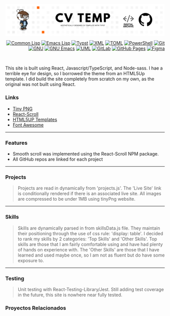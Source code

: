 <a href="https://github.com/JaremGallegos/miemacs.git"><img align="center" src="/assets/SD-ITIL-Documents (5).png"></a>

<!-- badges -->
<div>
    <!-- Recursos y Lenguajes de Programación  https://simpleicons.org/ -->
  <p align="right"> 
    <a href="https://lisp-lang.org/learn/"><img alt="Common Lisp" src="https://img.shields.io/badge/-Common%20Lisp-%23414549?style=flat-square&logo=commonlisp"></a>
    <a href="https://www.gnu.org/software/emacs/manual/html_node/elisp/index.html"><img alt="Emacs Lisp" src="https://img.shields.io/badge/-Emacs%20Lisp-%23414549?style=flat-square&logo=commonlisp"></a>
    <a href="https://typst.app/docs/"><img alt="Typst" src="https://img.shields.io/badge/-Typst-%23414549?style=flat-square&logo=typst&logoColor=%23ffffff"></a>
    <a href="https://developer.mozilla.org/en-US/docs/Web/XML"><img alt="XML" src="https://img.shields.io/badge/-XML-%23414549?style=flat-square&logo=xml&logoColor=%23ffffff"></a>
    <a href="https://toml.io/en/v1.0.0"><img alt="TOML" src="https://img.shields.io/badge/-TOML-%23414549?style=flat-square&logo=toml&logoColor=%23ffffff"></a>
    <a href="https://learn.microsoft.com/en-us/powershell/scripting/learn/ps101/00-introduction?view=powershell-7.5"><img alt="PowerShell" src="https://img.shields.io/badge/-PowerShell-%23414549?style=flat-square&logo=gnometerminal"></a>
    <a href="https://git-scm.com/docs"><img alt="Git" src="https://img.shields.io/badge/-Git-%23414549?style=flat-square&logo=git&logoColor=%23ffffff"></a><br>
    <a href="https://www.gnu.org/doc/doc.html"><img alt="GNU" src="https://img.shields.io/badge/-GNU-%23414549?style=flat-square&logo=gnu&logoColor=%23ffffff"></a>
    <a href="https://www.gnu.org/software/emacs/documentation.html"><img alt="GNU Emacs" src="https://img.shields.io/badge/-GNU%20Emacs-%23414549?style=flat-square&logo=gnuemacs&logoColor=%23ffffff"></a>
    <a href="https://www.uml.org/what-is-uml.htm"><img alt="UML" src="https://img.shields.io/badge/-UML-%23414549?style=flat-square&logo=uml&logoColor=%23ffffff"></a>
    <a href="https://docs.gitlab.com/"><img alt="GitLab" src="https://img.shields.io/badge/-GitLab-%23414549?style=flat-square&logo=gitlab&logoColor=%23ffffff"></a>
    <a href="https://pages.github.com/"><img alt="GitHub Pages" src="https://img.shields.io/badge/-GitHub%20Pages-%23414549?style=flat-square&logo=githubpages&logoColor=%23ffffff"></a>
    <a href="https://help.figma.com/hc/en-us"><img alt="Figma" src="https://img.shields.io/badge/-Figma-%23414549?style=flat-square&logo=figma&logoColor=%23ffffff"></a>
  </p>
</div>
<br>

<!-- Descripcion -->
This site is built using React, Javascript/TypeScript, and Node-sass. I hae a terrible eye for design, so I borrowed the theme from an HTML5Up template. I did build the site completely from scratch on my own, as the original was not built using React.
<br>

### Links
- [Tiny PNG](https://tinypng.com/)
- [React-Scroll](https://www.npmjs.com/package/react-scroll)
- [HTML5UP Templates](https://html5up.net/)
- [Font Awesome](https://fontawesome.com/)
---
### Features
- Smooth scroll was implemented using the React-Scroll NPM package. 
- All GitHub repos are linked for each project
---
### Projects
> Projects are read in dynamically from 'projects.js'. The 'Live Site' link is conditionally rendered if there is an associated live site. All images are compressed to be under 1MB using tinyPng website.
---
### Skills
> Skills are dynamically parsed in from skillsData.js file. They maintain their positioning through the use of css rule: 'display: table'.
I decided to rank my skills by 2 categories: 'Top Skills' and 'Other Skills'. Top skills are those that I am fairly comfortable using and have had plenty of hands on experience with. The 'Other Skills' are those that I have learned and used maybe once, so I am not as fluent but do have some exposure to.
---
### Testing
> Unit testing with React-Testing-Library/Jest. Still adding test coverage in the future, this site is nowhere near fully tested.

### Proyectos Relacionados
>
